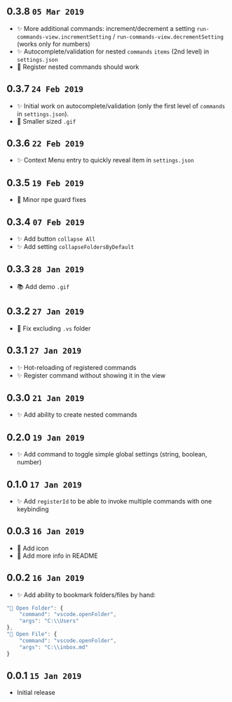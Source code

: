 ## 0.3.8 `05 Mar 2019`

- ✨ More additional commands: increment/decrement a setting `run-commands-view.incrementSetting` / `run-commands-view.decrementSetting` (works only for numbers)
- ✨ Autocomplete/validation for nested `commands` `items` (2nd level) in `settings.json`
- 🐛 Register nested commands should work

## 0.3.7 `24 Feb 2019`

- ✨ Initial work on autocomplete/validation (only the first level of `commands` in `settings.json`).
- 🔨 Smaller sized `.gif`

## 0.3.6 `22 Feb 2019`

- ✨ Context Menu entry to quickly reveal item in `settings.json`

## 0.3.5 `19 Feb 2019`

- 🔨 Minor npe guard fixes

## 0.3.4 `07 Feb 2019`

- ✨ Add button `collapse All`
- ✨ Add setting `collapseFoldersByDefault`

## 0.3.3 `28 Jan 2019`

- 📚 Add demo `.gif`

## 0.3.2 `27 Jan 2019`

- 🐛 Fix excluding `.vs` folder

## 0.3.1 `27 Jan 2019`

- ✨ Hot-reloading of registered commands
- ✨ Register command without showing it in the view

## 0.3.0 `21 Jan 2019`

- ✨ Add ability to create nested commands

## 0.2.0 `19 Jan 2019`

- ✨ Add command to toggle simple global settings (string, boolean, number)

## 0.1.0 `17 Jan 2019`

- ✨ Add `registerId` to be able to invoke multiple commands with one keybinding

## 0.0.3 `16 Jan 2019`

- 🔨 Add icon
- 📝 Add more info in README

## 0.0.2 `16 Jan 2019`

- ✨ Add ability to bookmark folders/files by hand:
```javascript
"📁 Open Folder": {
	"command": "vscode.openFolder",
	"args": "C:\\Users"
},
"📝 Open File": {
	"command": "vscode.openFolder",
	"args": "C:\\inbox.md"
}
```

## 0.0.1 `15 Jan 2019`

- Initial release
